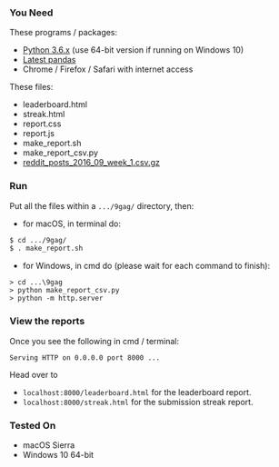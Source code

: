 ### You Need
These programs / packages:
* [Python 3.6.x](https://www.python.org/downloads/) (use 64-bit version if running on Windows 10)
* [Latest pandas](https://pandas.pydata.org/pandas-docs/stable/install.html)
* Chrome / Firefox / Safari with internet access

These files:
* leaderboard.html
* streak.html
* report.css
* report.js
* make_report.sh
* make_report_csv.py
* [reddit_posts_2016_09_week_1.csv.gz](https://storage.googleapis.com/data_interview/reddit_posts_2016_09_week1/reddit_posts_2016_09_week_1.csv.gz)

### Run
Put all the files within a ```.../9gag/``` directory, then:
* for macOS, in terminal do:
``` bash
$ cd .../9gag/
$ . make_report.sh
```
* for Windows, in cmd do (please wait for each command to finish):
```batch
> cd ...\9gag
> python make_report_csv.py
> python -m http.server
```

### View the reports

Once you see the following in cmd / terminal:
```
Serving HTTP on 0.0.0.0 port 8000 ...
```
Head over to
* ```localhost:8000/leaderboard.html``` for the leaderboard report.
* ```localhost:8000/streak.html``` for the submission streak report.

### Tested On
 
* macOS Sierra
* Windows 10 64-bit
